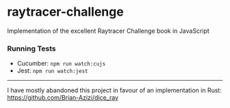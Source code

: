 # raytracer-challenge
Implementation of the excellent Raytracer Challenge book in JavaScript

### Running Tests

- Cucumber: `npm run watch:cujs`
- Jest: `npm run watch:jest`

----

I have mostly abandoned this project in favour of an implementation in Rust: https://github.com/Brian-Azizi/dice_ray
